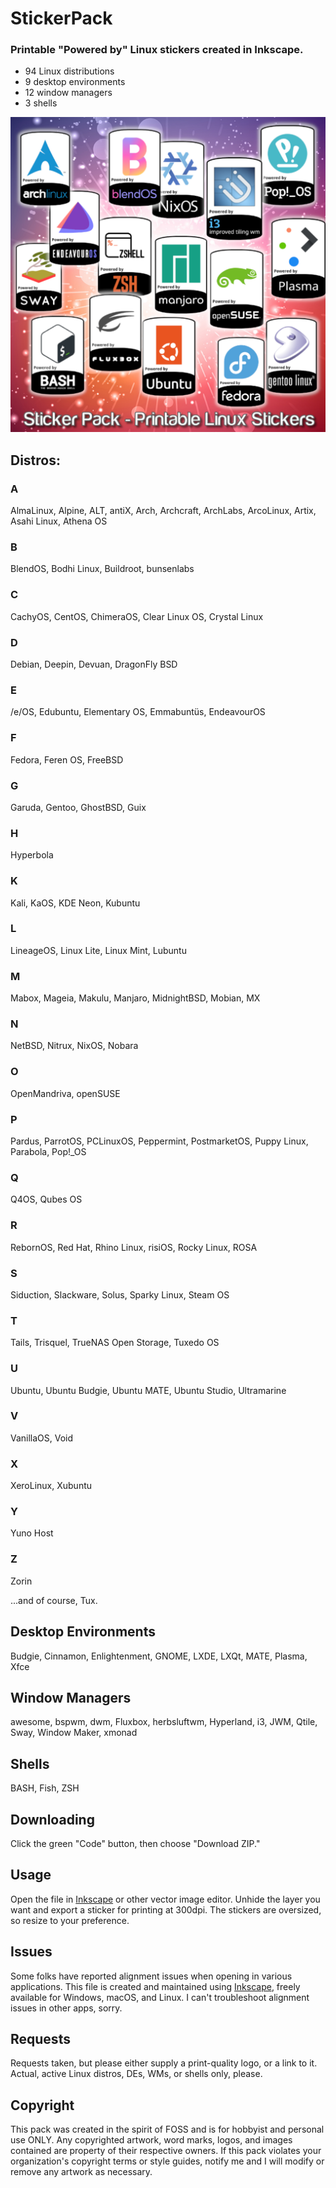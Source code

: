 # StickerPack
### Printable "Powered by" Linux stickers created in Inkscape. 
- 94 Linux distributions
- 9 desktop environments
- 12 window managers
- 3 shells



![Sample Image](https://github.com/RockyC36/StickerPack/blob/main/StickerPackGraphic-1.png)


## Distros:
### A
AlmaLinux, Alpine, ALT, antiX, Arch, Archcraft, ArchLabs, ArcoLinux, Artix, Asahi Linux, Athena OS
### B 
BlendOS, Bodhi Linux, Buildroot, bunsenlabs
### C
CachyOS, CentOS, ChimeraOS, Clear Linux OS, Crystal Linux
### D
Debian, Deepin, Devuan, DragonFly BSD
### E
/e/OS, Edubuntu, Elementary OS, Emmabuntüs, EndeavourOS
### F
Fedora, Feren OS, FreeBSD
### G
Garuda, Gentoo, GhostBSD, Guix
### H
Hyperbola
### K
Kali, KaOS, KDE Neon, Kubuntu
### L
LineageOS, Linux Lite, Linux Mint, Lubuntu
### M
Mabox, Mageia, Makulu, Manjaro, MidnightBSD, Mobian, MX
### N
NetBSD, Nitrux, NixOS, Nobara
### O
OpenMandriva, openSUSE
### P
Pardus, ParrotOS, PCLinuxOS, Peppermint, PostmarketOS, Puppy Linux, Parabola, Pop!_OS
### Q
Q4OS, Qubes OS
### R
RebornOS, Red Hat, Rhino Linux, risiOS, Rocky Linux, ROSA
### S
Siduction, Slackware, Solus, Sparky Linux, Steam OS
### T
Tails, Trisquel, TrueNAS Open Storage, Tuxedo OS
### U
Ubuntu, Ubuntu Budgie, Ubuntu MATE, Ubuntu Studio, Ultramarine
### V
VanillaOS, Void
### X
XeroLinux, Xubuntu
### Y
Yuno Host
### Z
Zorin

...and of course, Tux.

## Desktop Environments
Budgie, Cinnamon, Enlightenment, GNOME, LXDE, LXQt, MATE, Plasma, Xfce
## Window Managers
awesome, bspwm, dwm, Fluxbox, herbsluftwm, Hyperland, i3, JWM, Qtile, Sway, Window Maker, xmonad
## Shells
BASH, Fish, ZSH

## Downloading
Click the green "Code" button, then choose "Download ZIP."

## Usage
Open the file in [Inkscape](https://inkscape.org/) or other vector image editor. Unhide the layer you want and export a sticker for printing at 300dpi. The stickers are oversized, so resize to your preference.

## Issues
Some folks have reported alignment issues when opening in various applications. This file is created and maintained using [Inkscape](https://inkscape.org/), freely available for Windows, macOS, and Linux. I can't troubleshoot alignment issues in other apps, sorry.

## Requests
Requests taken, but please either supply a print-quality logo, or a link to it. Actual, active Linux distros, DEs, WMs, or shells only, please.

## Copyright
This pack was created in the spirit of FOSS and is for hobbyist and personal use ONLY. Any copyrighted artwork, word marks, logos, and images contained are property of their respective owners. If this pack violates your organization's copyright terms or style guides, notify me and I will modify or remove any artwork as necessary.
